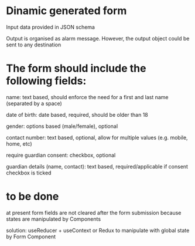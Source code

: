 # Dinamic generated form

Input data provided in JSON schema

Output is organised as alarm message.
However, the output object could be sent to any destination

# The form should include the following fields:

name: text based, should enforce the need for a first and last name (separated by a space)

date of birth: date based, required, should be older than 18

gender: options based (male/female), optional

contact number: text based, optional, allow for multiple values (e.g. mobile, home, etc)

require guardian consent: checkbox, optional

guardian details (name, contact): text based, required/applicable if consent checkbox is ticked

# to be done

at present form fields are not cleared after the form submission 
    because states are manipulated by Components
    
solution: useReducer + useContext or Redux to manipulate with global state by Form Component 
